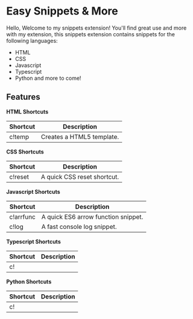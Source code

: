 # Easy Snippets & More

Hello, Welcome to my snippets extension! You'll find great use and more with my extension, this snippets extension contains snippets for the following languages:
- HTML
- CSS
- Javascript
- Typescript
- Python
and more to come!

## Features

**HTML Shortcuts**

| Shortcut   | Description                        |
| --------   | ---------------------------------- |
| c!temp     | Creates a HTML5 template.          |

**CSS Shortcuts**

| Shortcut    | Description                        |
| --------    | ---------------------------------- |
| c!reset     | A quick CSS reset shortcut.        |

**Javascript Shortcuts**

| Shortcut   | Description                         |
| --------   | ----------------------------------  |
| c!arrfunc  | A quick ES6 arrow function snippet. |
| c!log      | A fast console log snippet.         |

**Typescript Shortcuts**

| Shortcut  | Description                        |
| --------  | ---------------------------------- |
| c!        |                                    |

**Python Shortcuts**

| Shortcut  | Description                        |
| --------  | ---------------------------------- |
| c!        |                                    |

